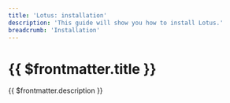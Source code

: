 ```yaml
---
title: 'Lotus: installation'
description: 'This guide will show you how to install Lotus.'
breadcrumb: 'Installation'
---
```


# {{ $frontmatter.title }}

{{ $frontmatter.description }}
